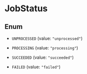 

# JobStatus

## Enum


* `UNPROCESSED` (value: `"unprocessed"`)

* `PROCESSING` (value: `"processing"`)

* `SUCCEEDED` (value: `"succeeded"`)

* `FAILED` (value: `"failed"`)



